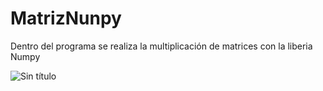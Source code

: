 # MatrizNunpy
Dentro del programa se realiza la multiplicación de matrices con la liberia Numpy


![Sin título](https://user-images.githubusercontent.com/65980001/122113646-febef900-cde7-11eb-8134-7a3eb1615f80.png)
